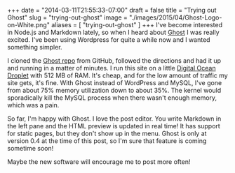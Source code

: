 +++
date = "2014-03-11T21:55:33-07:00"
draft = false
title = "Trying out Ghost"
slug = "trying-out-ghost"
image = "./images/2015/04/Ghost-Logo-on-White.png"
aliases = [
	"trying-out-ghost"
]
+++
I've become interested in Node.js and Markdown lately, so when I heard about [Ghost](http://tryghost.org) I was really excited. I've been using Wordpress for quite a while now and I wanted something simpler.

I cloned the [Ghost repo](https://github.com/tryghost/Ghost) from GitHub, followed the directions and had it up and running in a matter of minutes. I run this site on a little [Digital Ocean Droplet](https://www.digitalocean.com/) with 512 MB of RAM. It's cheap, and for the low amount of traffic my site gets, it's fine. With Ghost instead of WordPress and MySQL, I've gone from about 75% memory utilization down to about 35%. The kernel would sporadically kill the MySQL process when there wasn't enough memory, which was a pain.

So far, I'm happy with Ghost. I love the post editor. You write Markdown in the left pane and the HTML preview is updated in real time! It has support for static pages, but they don't show up in the menu. Ghost is only at version 0.4 at the time of this post, so I'm sure that feature is coming sometime soon!

Maybe the new software will encourage me to post more often!
